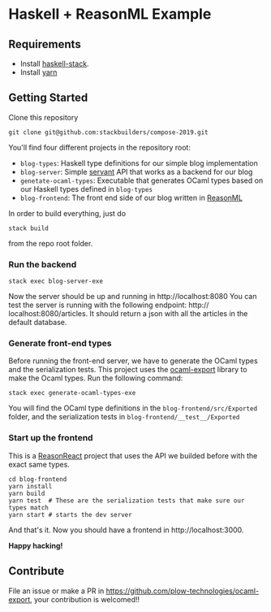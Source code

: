 # Haskell + ReasonML Example

## Requirements

- Install [haskell-stack](https://docs.haskellstack.org/en/stable/README/#how-to-install).
- Install [yarn](https://yarnpkg.com/en/)

## Getting Started

Clone this repository

```
git clone git@github.com:stackbuilders/compose-2019.git
```

You'll find four different projects in the repository root:

- `blog-types`: Haskell type definitions for our simple blog implementation
- `blog-server`: Simple [servant](https://www.servant.dev/) API that works as a
  backend for our blog
- `genetate-ocaml-types`: Executable that generates OCaml types based on our Haskell
  types defined in `blog-types`
- `blog-frontend`: The front end side of our blog written in [ReasonML](https://reasonml.github.io/)

In order to build everything, just do

```
stack build
```

from the repo root folder.

### Run the backend

```
stack exec blog-server-exe
```

Now the server should be up and running in http://localhost:8080
You can test the server is running with the following endpoint: http://
localhost:8080/articles. It should return a json with all the articles in the
default database.

### Generate front-end types

Before running the front-end server, we have to generate the OCaml types and the
serialization tests. This project uses the [ocaml-export](https://github.com/plow-technologies/ocaml-export)
library to make the Ocaml types. Run the following command:

```
stack exec generate-ocaml-types-exe
```

You will find the OCaml type definitions in the `blog-frontend/src/Exported` folder,
and the serialization tests in `blog-frontend/__test__/Exported`

### Start up the frontend

This is a [ReasonReact](https://reasonml.github.io/reason-react/) project that uses
the API we builded before with the exact same types.

```
cd blog-frontend
yarn install
yarn build
yarn test  # These are the serialization tests that make sure our types match
yarn start # starts the dev server
```

And that's it. Now you should have a frontend in http://localhost:3000.

**Happy hacking!**

## Contribute

File an issue or make a PR in https://github.com/plow-technologies/ocaml-export, your contribution is welcomed!!
